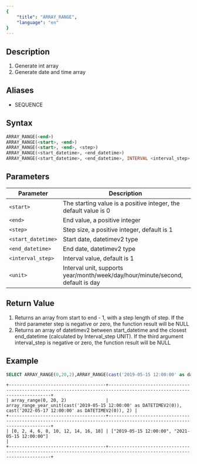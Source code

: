 ```yaml
---
{
    "title": "ARRAY_RANGE",
    "language": "en"
}
---
```


## Description

1. Generate int array
2. Generate date and time array

## Aliases

- SEQUENCE

## Syntax

```sql
ARRAY_RANGE(<end>)
ARRAY_RANGE(<start>, <end>)
ARRAY_RANGE(<start>, <end>, <step>)
ARRAY_RANGE(<start_datetime>, <end_datetime>)
ARRAY_RANGE(<start_datetime>, <end_datetime>, INTERVAL <interval_step> <unit>)
```

## Parameters

| Parameter | Description |
|--|--|
| `<start>` | The starting value is a positive integer, the default value is 0 |
| `<end>` | End value, a positive integer |
| `<step>` | Step size, a positive integer, default is 1 |
| `<start_datetime>` | Start date, datetimev2 type |
| `<end_datetime>` | End date, datetimev2 type |
| `<interval_step>` | Interval value, default is 1 |
| `<unit>` | Interval unit, supports year/month/week/day/hour/minute/second, default is day |

## Return Value

1. Returns an array from start to end - 1, with a step length of step. If the third parameter step is negative or zero, the function result will be NULL
2. Returns an array of datetimev2 between start_datetime and the closest end_datetime (calculated by Interval_step UNIT). If the third argument interval_step is negative or zero, the function result will be NULL

## Example

```sql
SELECT ARRAY_RANGE(0,20,2),ARRAY_RANGE(cast('2019-05-15 12:00:00' as datetimev2(0)), cast('2022-05-17 12:00:00' as datetimev2(0)), interval 2 year);
```

```text
+-------------------------------------+----------------------------------------------------------------------------------------------------------------------+
| array_range(0, 20, 2)               | array_range_year_unit(cast('2019-05-15 12:00:00' as DATETIMEV2(0)), cast('2022-05-17 12:00:00' as DATETIMEV2(0)), 2) |
+-------------------------------------+----------------------------------------------------------------------------------------------------------------------+
| [0, 2, 4, 6, 8, 10, 12, 14, 16, 18] | ["2019-05-15 12:00:00", "2021-05-15 12:00:00"]                                                                       |
+-------------------------------------+----------------------------------------------------------------------------------------------------------------------+
```
